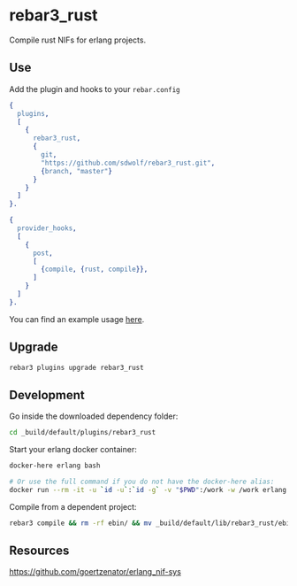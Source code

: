 # rebar3_rust

Compile rust NIFs for erlang projects.

## Use

Add the plugin and hooks to your `rebar.config`

```erlang
{
  plugins,
  [
    {
      rebar3_rust,
      {
        git,
        "https://github.com/sdwolf/rebar3_rust.git",
        {branch, "master"}
      }
    }
  ]
}.

{
  provider_hooks,
  [
    {
      post,
      [
        {compile, {rust, compile}},
      ]
    }
  ]
}.
```

You can find an example usage [here](https://github.com/sdwolf/rust).

## Upgrade

```bash
rebar3 plugins upgrade rebar3_rust
```

## Development

Go inside the downloaded dependency folder:

```bash
cd _build/default/plugins/rebar3_rust
```

Start your erlang docker container:

```bash
docker-here erlang bash

# Or use the full command if you do not have the docker-here alias:
docker run --rm -it -u `id -u`:`id -g` -v "$PWD":/work -w /work erlang bash
```

Compile from a dependent project:

```bash
rebar3 compile && rm -rf ebin/ && mv _build/default/lib/rebar3_rust/ebin/ .
```

## Resources

https://github.com/goertzenator/erlang_nif-sys
